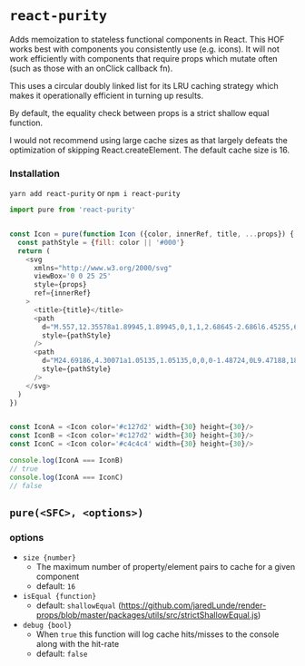 # `react-purity`

Adds memoization to stateless functional components in React. This HOF
works best with components you consistently use (e.g. icons). It will not work
efficiently with components that require props which mutate often (such as
those with an onClick callback fn).

This uses a circular doubly linked list for its LRU caching strategy which
makes it operationally efficient in turning up results.

By default, the equality check between props is a strict shallow equal function.

I would not recommend using large cache sizes as that largely defeats the
optimization of skipping React.createElement. The default cache size is 16.


### Installation
```yarn add react-purity``` or ```npm i react-purity```


```js
import pure from 'react-purity'


const Icon = pure(function Icon ({color, innerRef, title, ...props}) {
  const pathStyle = {fill: color || '#000'}
  return (
    <svg
      xmlns="http://www.w3.org/2000/svg"
      viewBox='0 0 25 25'
      style={props}
      ref={innerRef}
    >
      <title>{title}</title>
      <path
        d="M.557,12.35578a1.89945,1.89945,0,1,1,2.68645-2.686l6.45255,6.453,12.06145-12.061A1.89929,1.89929,0,1,1,24.443,6.74823L9.6969,21.49477Z"
        style={pathStyle}
      />
      <path
        d="M24.69186,4.30071a1.05135,1.05135,0,0,0-1.48724,0L9.47188,18.03345,1.79538,10.35694A1.05164,1.05164,0,0,0,.30814,11.84418l9.16324,9.16325.0005-.0005.0005.0005L24.69186,5.78795A1.05135,1.05135,0,0,0,24.69186,4.30071Z"
        style={pathStyle}
      />
    </svg>
  )
})


const IconA = <Icon color='#c127d2' width={30} height={30}/>
const IconB = <Icon color='#c127d2' width={30} height={30}/>
const IconC = <Icon color='#c4c4c4' width={30} height={30}/>

console.log(IconA === IconB)
// true
console.log(IconA === IconC)
// false
```

## `pure(<SFC>, <options>)`
### options
- `size {number}`
  - The maximum number of property/element pairs to cache for a given component
  - default: `16`
- `isEqual {function}`
  - default: `shallowEqual` (https://github.com/jaredLunde/render-props/blob/master/packages/utils/src/strictShallowEqual.js)
- `debug {bool}`
  - When `true` this function will log cache hits/misses to the console along
    with the hit-rate
  - default: `false`
